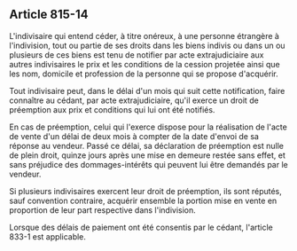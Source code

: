 Article 815-14
----
L'indivisaire qui entend céder, à titre onéreux, à une personne étrangère à
l'indivision, tout ou partie de ses droits dans les biens indivis ou dans un ou
plusieurs de ces biens est tenu de notifier par acte extrajudiciaire aux autres
indivisaires le prix et les conditions de la cession projetée ainsi que les nom,
domicile et profession de la personne qui se propose d'acquérir.

Tout indivisaire peut, dans le délai d'un mois qui suit cette notification,
faire connaître au cédant, par acte extrajudiciaire, qu'il exerce un droit de
préemption aux prix et conditions qui lui ont été notifiés.

En cas de préemption, celui qui l'exerce dispose pour la réalisation de l'acte
de vente d'un délai de deux mois à compter de la date d'envoi de sa réponse au
vendeur. Passé ce délai, sa déclaration de préemption est nulle de plein droit,
quinze jours après une mise en demeure restée sans effet, et sans préjudice des
dommages-intérêts qui peuvent lui être demandés par le vendeur.

Si plusieurs indivisaires exercent leur droit de préemption, ils sont réputés,
sauf convention contraire, acquérir ensemble la portion mise en vente en
proportion de leur part respective dans l'indivision.

Lorsque des délais de paiement ont été consentis par le cédant, l'article 833-1
est applicable.
